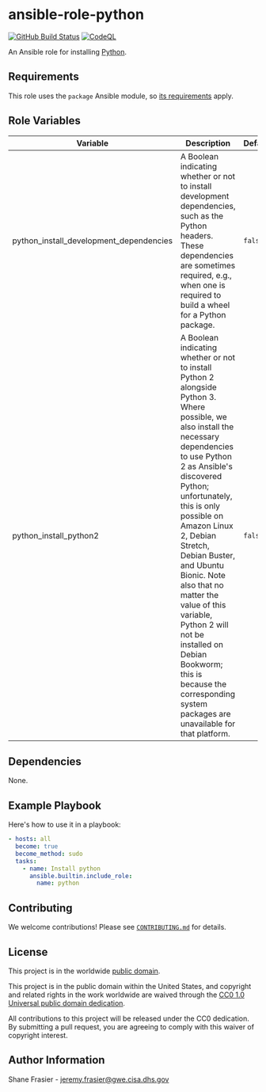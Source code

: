 # ansible-role-python #

[![GitHub Build Status](https://github.com/cisagov/ansible-role-python/workflows/build/badge.svg)](https://github.com/cisagov/ansible-role-python/actions)
[![CodeQL](https://github.com/cisagov/ansible-role-python/workflows/CodeQL/badge.svg)](https://github.com/cisagov/ansible-role-python/actions/workflows/codeql-analysis.yml)

An Ansible role for installing [Python](https://www.python.org/).

## Requirements ##

This role uses the `package` Ansible module, so [its
requirements](https://docs.ansible.com/ansible/latest/modules/package_module.html#requirements)
apply.

## Role Variables ##

| Variable | Description | Default | Required |
|----------|-------------|---------|----------|
| python_install_development_dependencies | A Boolean indicating whether or not to install development dependencies, such as the Python headers.  These dependencies are sometimes required, e.g., when one is required to build a wheel for a Python package. | `false` | No |
| python_install_python2 | A Boolean indicating whether or not to install Python 2 alongside Python 3.  Where possible, we also install the necessary dependencies to use Python 2 as Ansible's discovered Python; unfortunately, this is only possible on Amazon Linux 2, Debian Stretch, Debian Buster, and Ubuntu Bionic.  Note also that no matter the value of this variable, Python 2 will not be installed on Debian Bookworm; this is because the corresponding system packages are unavailable for that platform. | `false` | No |

## Dependencies ##

None.

## Example Playbook ##

Here's how to use it in a playbook:

```yaml
- hosts: all
  become: true
  become_method: sudo
  tasks:
    - name: Install python
      ansible.builtin.include_role:
        name: python
```

## Contributing ##

We welcome contributions!  Please see [`CONTRIBUTING.md`](CONTRIBUTING.md) for
details.

## License ##

This project is in the worldwide [public domain](LICENSE).

This project is in the public domain within the United States, and
copyright and related rights in the work worldwide are waived through
the [CC0 1.0 Universal public domain
dedication](https://creativecommons.org/publicdomain/zero/1.0/).

All contributions to this project will be released under the CC0
dedication. By submitting a pull request, you are agreeing to comply
with this waiver of copyright interest.

## Author Information ##

Shane Frasier - <jeremy.frasier@gwe.cisa.dhs.gov>
